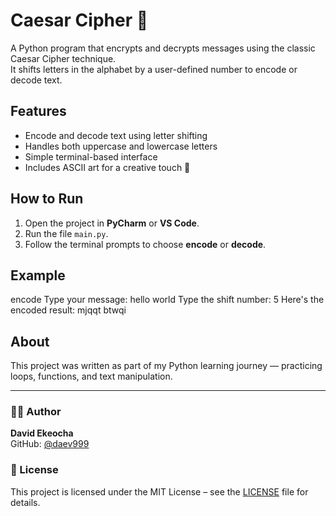 # Caesar Cipher 🔐

A Python program that encrypts and decrypts messages using the classic Caesar Cipher technique.  
It shifts letters in the alphabet by a user-defined number to encode or decode text.

## Features
- Encode and decode text using letter shifting  
- Handles both uppercase and lowercase letters  
- Simple terminal-based interface  
- Includes ASCII art for a creative touch 🎨  

## How to Run
1. Open the project in **PyCharm** or **VS Code**.  
2. Run the file `main.py`.  
3. Follow the terminal prompts to choose **encode** or **decode**.  

## Example
encode
Type your message:
hello world
Type the shift number:
5
Here's the encoded result: mjqqt btwqi

## About
This project was written as part of my Python learning journey — practicing loops, functions, and text manipulation.

---

### 👨‍💻 Author
**David Ekeocha**  
GitHub: [@daev999](https://github.com/daev999)

### 📜 License
This project is licensed under the MIT License – see the [LICENSE](LICENSE) file for details.

